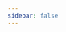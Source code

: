 ```yaml
---
sidebar: false
---
```


<script setup>
import BookSection from './.vitepress/components/BookSection.vue'
</script>

<BookSection />
